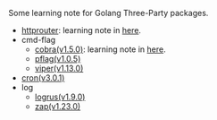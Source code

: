 Some learning note for Golang Three-Party packages.
- [httprouter](https://github.com/julienschmidt/httprouter): learning note in [here](https://github.com/chenDSEE/Go-Three-Party-Packages_note/tree/main/httprouter).
- cmd-flag
  - [cobra(v1.5.0)](https://github.com/spf13/cobra/tree/v1.5.0): learning note in [here](https://github.com/chenDSEE/Go-Three-Party-Packages_note/tree/main/cobra).
  - [pflag(v1.0.5)](https://github.com/spf13/pflag/tree/v1.0.5)
  - [viper(v1.13.0)](https://github.com/spf13/viper/tree/v1.13.0)
- [cron(v3.0.1)](https://github.com/robfig/cron/tree/v3.0.1)
- log
  - [logrus(v1.9.0)](https://github.com/sirupsen/logrus/tree/v1.9.0)
  - [zap(v1.23.0)](https://github.com/uber-go/zap/tree/v1.23.0)
